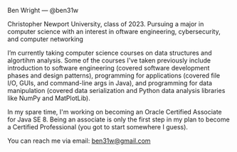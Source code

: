 Ben Wright — @ben31w

Christopher Newport University, class of 2023. Pursuing a major in computer science with an interest in oftware engineering, cybersecurity, and computer networking

I’m currently taking computer science courses on data structures and algortihm analysis. 
Some of the courses I've taken previously include introduction to software engineering (covered software development phases and design patterns), programming for applications (covered file I/O, GUIs, and command-line args in Java), and programming for data manipulation (covered data serialization and Python data analysis libraries like NumPy and MatPlotLib).

In my spare time, I'm working on becoming an Oracle Certified Associate for Java SE 8.
Being an associate is only the first step in my plan to become a Certified Professional (you got to start somewhere I guess).

You can reach me via email: ben31w@gmail.com

<!---
ben31w/ben31w is a ✨ special ✨ repository because its `README.md` (this file) appears on your GitHub profile.
You can click the Preview link to take a look at your changes.
--->
